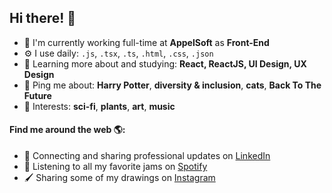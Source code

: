 <!-- ![3255469](https://user-images.githubusercontent.com/19981551/90162385-e961e400-dd6a-11ea-9464-c39df2a503a4.jpg) -->

<!-- ### Hi there 👋 -->
## Hi there! 👋

- 🏢 I'm currently working full-time at  **AppelSoft** as **Front-End**
- ⚙️ I use daily:  `.js`, `.tsx`, `.ts`, `.html`, `.css`, `.json`
- 🌱 Learning more about and studying:  **React, ReactJS, UI Design, UX Design**
- 💬 Ping me about: **Harry Potter**, **diversity & inclusion**, **cats**, **Back To The Future**
- 💜 Interests: **sci-fi**, **plants**, **art**, **music**

#### Find me around the web 🌎:
- 💼 Connecting and sharing professional updates on <a href="https://www.linkedin.com/in/roziana-rdrgs/">LinkedIn</a>
- 🎵 Listening to all my favorite jams on <a href="https://open.spotify.com/user/roziana_rdgs?si=775zXj3cRG-LtF0ca6QoGg">Spotify</a>
- 🖌️ Sharing some of my drawings on <a href="https://www.instagram.com/rdrgs.ink/">Instagram</a>
